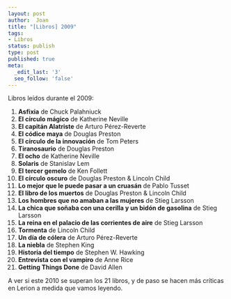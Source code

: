```yaml
---
layout: post
author:  Joan
title: "[Libros] 2009"
tags:
- Libros
status: publish
type: post
published: true
meta:
  _edit_last: '3'
  seo_follow: 'false'
---
```

Libros leídos durante el 2009:

1. <strong>Asfixia</strong> de Chuck Palahniuck
2. <strong>El círculo mágico</strong> de Katherine Neville
3. <strong>El capitán Alatriste</strong> de Arturo Pérez-Reverte
4. <strong>El códice maya</strong> de Douglas Preston
5. <strong>El círculo de la innovación</strong>  de Tom Peters
6. <strong>Tiranosaurio</strong>  de Douglas Preston
7. <strong>El ocho</strong>  de Katherine Neville
8. <strong>Solaris</strong> de Stanislav Lem
9. <strong>El tercer gemelo</strong>  de Ken Follett
10. <strong>El círculo oscuro</strong>  de Douglas Preston & Lincoln Child
11. <strong>Lo mejor que le puede pasar a un cruasán</strong>  de Pablo Tusset
12. <strong>El libro de los muertos</strong>  de Douglas Preston & Lincoln Child
13. <strong>Los hombres que no amaban a las mujeres</strong>  de Stieg Larsson
14. <strong>La chica que soñaba con una cerilla y un bidón de gasolina</strong>  de Stieg Larsson
15. <strong>La reina en el palacio de las corrientes de aire</strong>  de Stieg Larsson
16. <strong>Tormenta</strong>  de Lincoln Child
17. <strong>Un día de cólera</strong>  de Arturo Pérez-Reverte
18. <strong>La niebla</strong>  de Stephen King
19. <strong>Historia del tiempo</strong>  de Stephen W. Hawking
20. <strong>Entrevista con el vampiro</strong>  de Anne Rice
21. <strong>Getting Things Done</strong>  de David Allen

A ver si este 2010 se superan los 21 libros, y de paso se hacen más críticas en Lerion a medida que vamos leyendo.
